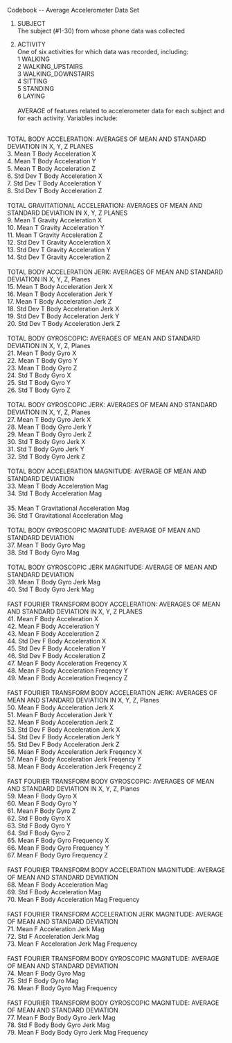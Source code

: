 Codebook -- Average Accelerometer Data Set

1. SUBJECT </br>
  The subject (#1-30) from whose phone data was collected
  
2. ACTIVITY </br>
  One of six activities for which data was recorded, including: </br>
    1 WALKING </br>
    2 WALKING_UPSTAIRS </br>
    3 WALKING_DOWNSTAIRS </br>
    4 SITTING </br>
    5 STANDING </br>
    6 LAYING </br>
    </br>
AVERAGE of features related to accelerometer data for each subject and for each activity. Variables include: </br>
</br>
TOTAL BODY ACCELERATION: AVERAGES OF MEAN AND STANDARD DEVIATION IN X, Y, Z PLANES </br>
3. Mean T Body Acceleration X </br>
4. Mean T Body Acceleration Y </br>
5. Mean T Body Acceleration Z </br>
6. Std Dev T Body Acceleration X </br>
7. Std Dev T Body Acceleration Y </br>
8. Std Dev T Body Acceleration Z </br>
</br>
TOTAL GRAVITATIONAL ACCELERATION: AVERAGES OF MEAN AND STANDARD DEVIATION IN X, Y, Z PLANES </br>
9. Mean T Gravity Acceleration X </br>
10. Mean T Gravity Acceleration Y </br>
11. Mean T Gravity Acceleration Z </br>
12. Std Dev T Gravity Acceleration X </br>
13. Std Dev T Gravity Acceleration Y </br>
14. Std Dev T Gravity Acceleration Z </br>
</br>
TOTAL BODY ACCELERATION JERK: AVERAGES OF MEAN AND STANDARD DEVIATION IN X, Y, Z, Planes </br>
15. Mean T Body Acceleration Jerk X </br>
16. Mean T Body Acceleration Jerk Y </br>
17. Mean T Body Acceleration Jerk Z </br>
18. Std Dev T Body Acceleration Jerk X </br>
19. Std Dev T Body Acceleration Jerk Y </br>
20. Std Dev T Body Acceleration Jerk Z </br>
</br>
TOTAL BODY GYROSCOPIC: AVERAGES OF MEAN AND STANDARD DEVIATION IN X, Y, Z, Planes </br>
21. Mean T Body Gyro X </br>
22. Mean T Body Gyro Y </br>
23. Mean T Body Gyro Z </br>
24. Std T Body Gyro X </br>
25. Std T Body Gyro Y </br>
26. Std T Body Gyro Z </br>
</br>
TOTAL BODY GYROSCOPIC JERK: AVERAGES OF MEAN AND STANDARD DEVIATION IN X, Y, Z, Planes </br>
27. Mean T Body Gyro Jerk X </br>
28. Mean T Body Gyro Jerk Y </br>
29. Mean T Body Gyro Jerk Z </br>
30. Std T Body Gyro Jerk X </br>
31. Std T Body Gyro Jerk Y </br>
32. Std T Body Gyro Jerk Z </br>
 </br>
TOTAL BODY ACCELERATION MAGNITUDE: AVERAGE OF MEAN AND STANDARD DEVIATION </br>
33. Mean T Body Acceleration Mag </br>
34. Std T Body Acceleration Mag </br>
</br
TOTAL GRAVITATIONAL ACCELERATION MAGNITUDE: AVERAGE OF MEAN AND STANDARD DEVIATION </br>
35. Mean T Gravitational Acceleration Mag </br>
36. Std T Gravitational Acceleration Mag </br>
</br>
TOTAL BODY GYROSCOPIC MAGNITUDE: AVERAGE OF MEAN AND STANDARD DEVIATION </br>
37. Mean T Body Gyro Mag </br>
38. Std T Body Gyro Mag </br>
</br>
TOTAL BODY GYROSCOPIC JERK MAGNITUDE: AVERAGE OF MEAN AND STANDARD DEVIATION </br>
39. Mean T Body Gyro Jerk Mag </br>
40. Std T Body Gyro Jerk Mag </br>
</br>
FAST FOURIER TRANSFORM BODY ACCELERATION: AVERAGES OF MEAN AND STANDARD DEVIATION IN X, Y, Z PLANES </br>
41. Mean F Body Acceleration X  </br>
42. Mean F Body Acceleration Y </br>
43. Mean F Body Acceleration Z  </br>
44. Std Dev F Body Acceleration X </br>
45. Std Dev F Body Acceleration Y </br>
46. Std Dev F Body Acceleration Z </br>
47. Mean F Body Acceleration Freqency X  </br>
48. Mean F Body Acceleration Freqency Y </br>
49. Mean F Body Acceleration Freqency Z  </br>
</br>
FAST FOURIER TRANSFORM BODY ACCELERATION JERK: AVERAGES OF MEAN AND STANDARD DEVIATION IN X, Y, Z, Planes </br>
50. Mean F Body Acceleration Jerk X </br>
51. Mean F Body Acceleration Jerk Y </br>
52. Mean F Body Acceleration Jerk Z </br>
53. Std Dev F Body Acceleration Jerk X </br>
54. Std Dev F Body Acceleration Jerk Y </br>
55. Std Dev F Body Acceleration Jerk Z </br>
56. Mean F Body Acceleration Jerk Freqency X  </br>
57. Mean F Body Acceleration Jerk Freqency Y </br>
58. Mean F Body Acceleration Jerk Freqency Z  </br>
</br>
FAST FOURIER TRANSFORM BODY GYROSCOPIC: AVERAGES OF MEAN AND STANDARD DEVIATION IN X, Y, Z, Planes </br>
59. Mean F Body Gyro X </br>
60. Mean F Body Gyro Y </br>
61. Mean F Body Gyro Z </br>
62. Std F Body Gyro X </br>
63. Std F Body Gyro Y </br>
64. Std F Body Gyro Z </br>
65. Mean F Body Gyro Frequency X </br>
66. Mean F Body Gyro Frequency Y </br>
67. Mean F Body Gyro Frequency Z </br>
</br>
FAST FOURIER TRANSFORM BODY ACCELERATION MAGNITUDE: AVERAGE OF MEAN AND STANDARD DEVIATION </br>
68. Mean F Body Acceleration Mag </br>
69. Std F Body Acceleration Mag </br>
70. Mean F Body Acceleration Mag Frequency </br>
</br>
FAST FOURIER TRANSFORM ACCELERATION JERK  MAGNITUDE: AVERAGE OF MEAN AND STANDARD DEVIATION </br>
71. Mean F Acceleration Jerk Mag </br>
72. Std F Acceleration Jerk  Mag </br>
73. Mean F Acceleration Jerk Mag  Frequency </br>
</br>
FAST FOURIER TRANSFORM BODY GYROSCOPIC MAGNITUDE: AVERAGE OF MEAN AND STANDARD DEVIATION </br>
74. Mean F Body Gyro Mag </br>
75. Std F Body Gyro Mag </br>
76. Mean F Body Gyro Mag Frequency </br>
</br>
FAST FOURIER TRANSFORM BODY GYROSCOPIC MAGNITUDE: AVERAGE OF MEAN AND STANDARD DEVIATION </br>
77. Mean F Body Body Gyro Jerk Mag </br>
78. Std F Body Body Gyro Jerk Mag </br>
79.  Mean F Body Body Gyro Jerk Mag Frequency </br>
